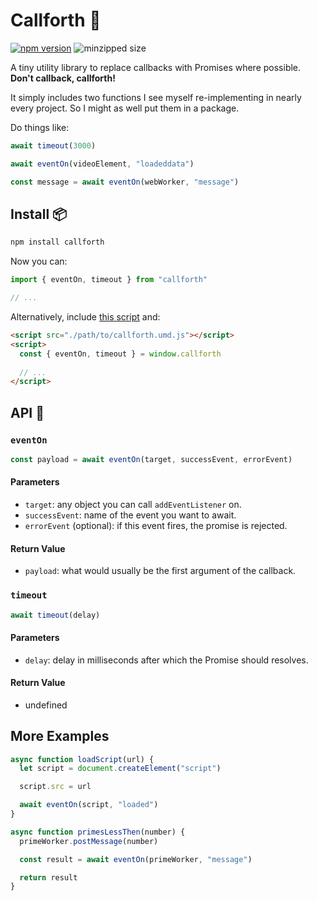 
# Callforth :running:

[![npm version](https://badge.fury.io/js/callforth.svg)](https://badge.fury.io/js/callforth)
![minzipped size](https://badgen.net/bundlephobia/minzip/callforth)

A tiny utility library to replace callbacks with Promises where possible.
**Don't callback, callforth!**

It simply includes two functions I see myself re-implementing in nearly every project.
So I might as well put them in a package.

Do things like:

```js
await timeout(3000)
```
```js
await eventOn(videoElement, "loadeddata")
```
```js
const message = await eventOn(webWorker, "message")
```

## Install :package:

```sh
npm install callforth
```

Now you can:

```js
import { eventOn, timeout } from "callforth"

// ...
```

Alternatively, include [this script](https://unpkg.com/callforth/dist/callforth.umd.js) and:

```html
<script src="./path/to/callforth.umd.js"></script>
<script>
  const { eventOn, timeout } = window.callforth
  
  // ...
</script>
```

## API :eyes:

### `eventOn`

```js
const payload = await eventOn(target, successEvent, errorEvent)
```

#### Parameters

 * `target`: any object you can call `addEventListener` on.
 * `successEvent`: name of the event you want to await.
 * `errorEvent` (optional): if this event fires, the promise is rejected.

#### Return Value

 * `payload`: what would usually be the first argument of the callback.

### `timeout`

```js
await timeout(delay)
```

#### Parameters

 * `delay`: delay in milliseconds after which the Promise should resolves.

#### Return Value

 * undefined

## More Examples

```js
async function loadScript(url) {
  let script = document.createElement("script")

  script.src = url

  await eventOn(script, "loaded")
}
```
```js
async function primesLessThen(number) {
  primeWorker.postMessage(number)

  const result = await eventOn(primeWorker, "message")

  return result
}
```
